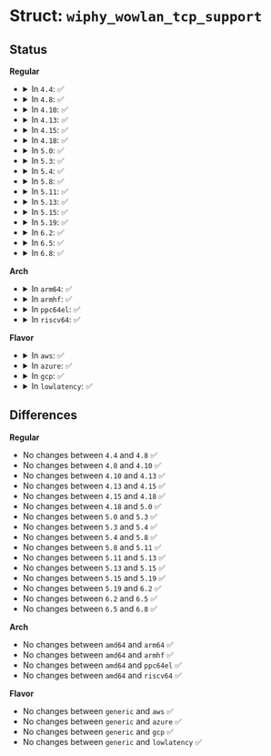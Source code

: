 # Struct: <code>wiphy_wowlan_tcp_support</code>

## Status
<b>Regular</b>
<ul>
<li>
<details>
<summary>In <code>4.4</code>: ✅</summary>

```c
struct wiphy_wowlan_tcp_support {
    const struct nl80211_wowlan_tcp_data_token_feature *tok;
    u32 data_payload_max;
    u32 data_interval_max;
    u32 wake_payload_max;
    bool seq;
};
```
</details>
</li>
<li>
<details>
<summary>In <code>4.8</code>: ✅</summary>

```c
struct wiphy_wowlan_tcp_support {
    const struct nl80211_wowlan_tcp_data_token_feature *tok;
    u32 data_payload_max;
    u32 data_interval_max;
    u32 wake_payload_max;
    bool seq;
};
```
</details>
</li>
<li>
<details>
<summary>In <code>4.10</code>: ✅</summary>

```c
struct wiphy_wowlan_tcp_support {
    const struct nl80211_wowlan_tcp_data_token_feature *tok;
    u32 data_payload_max;
    u32 data_interval_max;
    u32 wake_payload_max;
    bool seq;
};
```
</details>
</li>
<li>
<details>
<summary>In <code>4.13</code>: ✅</summary>

```c
struct wiphy_wowlan_tcp_support {
    const struct nl80211_wowlan_tcp_data_token_feature *tok;
    u32 data_payload_max;
    u32 data_interval_max;
    u32 wake_payload_max;
    bool seq;
};
```
</details>
</li>
<li>
<details>
<summary>In <code>4.15</code>: ✅</summary>

```c
struct wiphy_wowlan_tcp_support {
    const struct nl80211_wowlan_tcp_data_token_feature *tok;
    u32 data_payload_max;
    u32 data_interval_max;
    u32 wake_payload_max;
    bool seq;
};
```
</details>
</li>
<li>
<details>
<summary>In <code>4.18</code>: ✅</summary>

```c
struct wiphy_wowlan_tcp_support {
    const struct nl80211_wowlan_tcp_data_token_feature *tok;
    u32 data_payload_max;
    u32 data_interval_max;
    u32 wake_payload_max;
    bool seq;
};
```
</details>
</li>
<li>
<details>
<summary>In <code>5.0</code>: ✅</summary>

```c
struct wiphy_wowlan_tcp_support {
    const struct nl80211_wowlan_tcp_data_token_feature *tok;
    u32 data_payload_max;
    u32 data_interval_max;
    u32 wake_payload_max;
    bool seq;
};
```
</details>
</li>
<li>
<details>
<summary>In <code>5.3</code>: ✅</summary>

```c
struct wiphy_wowlan_tcp_support {
    const struct nl80211_wowlan_tcp_data_token_feature *tok;
    u32 data_payload_max;
    u32 data_interval_max;
    u32 wake_payload_max;
    bool seq;
};
```
</details>
</li>
<li>
<details>
<summary>In <code>5.4</code>: ✅</summary>

```c
struct wiphy_wowlan_tcp_support {
    const struct nl80211_wowlan_tcp_data_token_feature *tok;
    u32 data_payload_max;
    u32 data_interval_max;
    u32 wake_payload_max;
    bool seq;
};
```
</details>
</li>
<li>
<details>
<summary>In <code>5.8</code>: ✅</summary>

```c
struct wiphy_wowlan_tcp_support {
    const struct nl80211_wowlan_tcp_data_token_feature *tok;
    u32 data_payload_max;
    u32 data_interval_max;
    u32 wake_payload_max;
    bool seq;
};
```
</details>
</li>
<li>
<details>
<summary>In <code>5.11</code>: ✅</summary>

```c
struct wiphy_wowlan_tcp_support {
    const struct nl80211_wowlan_tcp_data_token_feature *tok;
    u32 data_payload_max;
    u32 data_interval_max;
    u32 wake_payload_max;
    bool seq;
};
```
</details>
</li>
<li>
<details>
<summary>In <code>5.13</code>: ✅</summary>

```c
struct wiphy_wowlan_tcp_support {
    const struct nl80211_wowlan_tcp_data_token_feature *tok;
    u32 data_payload_max;
    u32 data_interval_max;
    u32 wake_payload_max;
    bool seq;
};
```
</details>
</li>
<li>
<details>
<summary>In <code>5.15</code>: ✅</summary>

```c
struct wiphy_wowlan_tcp_support {
    const struct nl80211_wowlan_tcp_data_token_feature *tok;
    u32 data_payload_max;
    u32 data_interval_max;
    u32 wake_payload_max;
    bool seq;
};
```
</details>
</li>
<li>
<details>
<summary>In <code>5.19</code>: ✅</summary>

```c
struct wiphy_wowlan_tcp_support {
    const struct nl80211_wowlan_tcp_data_token_feature *tok;
    u32 data_payload_max;
    u32 data_interval_max;
    u32 wake_payload_max;
    bool seq;
};
```
</details>
</li>
<li>
<details>
<summary>In <code>6.2</code>: ✅</summary>

```c
struct wiphy_wowlan_tcp_support {
    const struct nl80211_wowlan_tcp_data_token_feature *tok;
    u32 data_payload_max;
    u32 data_interval_max;
    u32 wake_payload_max;
    bool seq;
};
```
</details>
</li>
<li>
<details>
<summary>In <code>6.5</code>: ✅</summary>

```c
struct wiphy_wowlan_tcp_support {
    const struct nl80211_wowlan_tcp_data_token_feature *tok;
    u32 data_payload_max;
    u32 data_interval_max;
    u32 wake_payload_max;
    bool seq;
};
```
</details>
</li>
<li>
<details>
<summary>In <code>6.8</code>: ✅</summary>

```c
struct wiphy_wowlan_tcp_support {
    const struct nl80211_wowlan_tcp_data_token_feature *tok;
    u32 data_payload_max;
    u32 data_interval_max;
    u32 wake_payload_max;
    bool seq;
};
```
</details>
</li>
</ul>
<b>Arch</b>
<ul>
<li>
<details>
<summary>In <code>arm64</code>: ✅</summary>

```c
struct wiphy_wowlan_tcp_support {
    const struct nl80211_wowlan_tcp_data_token_feature *tok;
    u32 data_payload_max;
    u32 data_interval_max;
    u32 wake_payload_max;
    bool seq;
};
```
</details>
</li>
<li>
<details>
<summary>In <code>armhf</code>: ✅</summary>

```c
struct wiphy_wowlan_tcp_support {
    const struct nl80211_wowlan_tcp_data_token_feature *tok;
    u32 data_payload_max;
    u32 data_interval_max;
    u32 wake_payload_max;
    bool seq;
};
```
</details>
</li>
<li>
<details>
<summary>In <code>ppc64el</code>: ✅</summary>

```c
struct wiphy_wowlan_tcp_support {
    const struct nl80211_wowlan_tcp_data_token_feature *tok;
    u32 data_payload_max;
    u32 data_interval_max;
    u32 wake_payload_max;
    bool seq;
};
```
</details>
</li>
<li>
<details>
<summary>In <code>riscv64</code>: ✅</summary>

```c
struct wiphy_wowlan_tcp_support {
    const struct nl80211_wowlan_tcp_data_token_feature *tok;
    u32 data_payload_max;
    u32 data_interval_max;
    u32 wake_payload_max;
    bool seq;
};
```
</details>
</li>
</ul>
<b>Flavor</b>
<ul>
<li>
<details>
<summary>In <code>aws</code>: ✅</summary>

```c
struct wiphy_wowlan_tcp_support {
    const struct nl80211_wowlan_tcp_data_token_feature *tok;
    u32 data_payload_max;
    u32 data_interval_max;
    u32 wake_payload_max;
    bool seq;
};
```
</details>
</li>
<li>
<details>
<summary>In <code>azure</code>: ✅</summary>

```c
struct wiphy_wowlan_tcp_support {
    const struct nl80211_wowlan_tcp_data_token_feature *tok;
    u32 data_payload_max;
    u32 data_interval_max;
    u32 wake_payload_max;
    bool seq;
};
```
</details>
</li>
<li>
<details>
<summary>In <code>gcp</code>: ✅</summary>

```c
struct wiphy_wowlan_tcp_support {
    const struct nl80211_wowlan_tcp_data_token_feature *tok;
    u32 data_payload_max;
    u32 data_interval_max;
    u32 wake_payload_max;
    bool seq;
};
```
</details>
</li>
<li>
<details>
<summary>In <code>lowlatency</code>: ✅</summary>

```c
struct wiphy_wowlan_tcp_support {
    const struct nl80211_wowlan_tcp_data_token_feature *tok;
    u32 data_payload_max;
    u32 data_interval_max;
    u32 wake_payload_max;
    bool seq;
};
```
</details>
</li>
</ul>

## Differences
<b>Regular</b>
<ul>
<li>
No changes between <code>4.4</code> and <code>4.8</code> ✅
</li>
<li>
No changes between <code>4.8</code> and <code>4.10</code> ✅
</li>
<li>
No changes between <code>4.10</code> and <code>4.13</code> ✅
</li>
<li>
No changes between <code>4.13</code> and <code>4.15</code> ✅
</li>
<li>
No changes between <code>4.15</code> and <code>4.18</code> ✅
</li>
<li>
No changes between <code>4.18</code> and <code>5.0</code> ✅
</li>
<li>
No changes between <code>5.0</code> and <code>5.3</code> ✅
</li>
<li>
No changes between <code>5.3</code> and <code>5.4</code> ✅
</li>
<li>
No changes between <code>5.4</code> and <code>5.8</code> ✅
</li>
<li>
No changes between <code>5.8</code> and <code>5.11</code> ✅
</li>
<li>
No changes between <code>5.11</code> and <code>5.13</code> ✅
</li>
<li>
No changes between <code>5.13</code> and <code>5.15</code> ✅
</li>
<li>
No changes between <code>5.15</code> and <code>5.19</code> ✅
</li>
<li>
No changes between <code>5.19</code> and <code>6.2</code> ✅
</li>
<li>
No changes between <code>6.2</code> and <code>6.5</code> ✅
</li>
<li>
No changes between <code>6.5</code> and <code>6.8</code> ✅
</li>
</ul>
<b>Arch</b>
<ul>
<li>
No changes between <code>amd64</code> and <code>arm64</code> ✅
</li>
<li>
No changes between <code>amd64</code> and <code>armhf</code> ✅
</li>
<li>
No changes between <code>amd64</code> and <code>ppc64el</code> ✅
</li>
<li>
No changes between <code>amd64</code> and <code>riscv64</code> ✅
</li>
</ul>
<b>Flavor</b>
<ul>
<li>
No changes between <code>generic</code> and <code>aws</code> ✅
</li>
<li>
No changes between <code>generic</code> and <code>azure</code> ✅
</li>
<li>
No changes between <code>generic</code> and <code>gcp</code> ✅
</li>
<li>
No changes between <code>generic</code> and <code>lowlatency</code> ✅
</li>
</ul>
